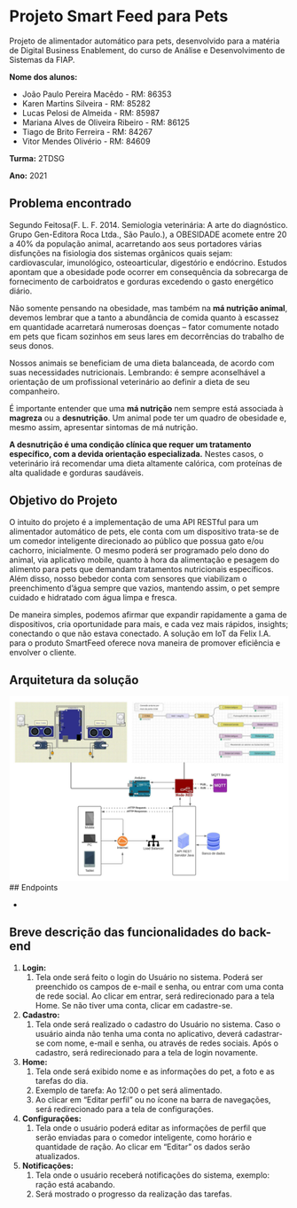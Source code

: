 # Projeto Smart Feed para Pets

Projeto de alimentador automático para pets, desenvolvido para a matéria de Digital Business Enablement, do curso de Análise e Desenvolvimento de Sistemas da FIAP.

**Nome dos alunos:**

- João Paulo Pereira Macêdo - RM: 86353
- Karen Martins Silveira - RM: 85282
- Lucas Pelosi de Almeida - RM: 85987
- Mariana Alves de Oliveira Ribeiro - RM: 86125
- Tiago de Brito Ferreira - RM: 84267
- Vitor Mendes Olivério - RM: 84609

**Turma:** 2TDSG

**Ano:** 2021

## Problema encontrado

Segundo Feitosa(F. L. F. 2014. Semiologia veterinária: A arte do diagnóstico. Grupo Gen-Editora Roca Ltda., São Paulo.), a OBESIDADE acomete entre 20 a 40% da população animal, acarretando aos seus portadores várias disfunções na fisiologia dos sistemas orgânicos quais sejam: cardiovascular, imunológico, osteoarticular, digestório e endócrino. Estudos apontam que a obesidade pode ocorrer em consequência da sobrecarga de fornecimento de carboidratos e gorduras excedendo o gasto energético diário. 

Não somente pensando na obesidade, mas também na **má nutrição animal**, devemos lembrar que a tanto a abundância de comida quanto à escassez em quantidade acarretará numerosas doenças – fator comumente notado em pets que ficam sozinhos em seus lares em decorrências do trabalho de seus donos. 

Nossos animais se beneficiam de uma dieta balanceada, de acordo com suas necessidades nutricionais. Lembrando: é sempre aconselhável a orientação de um profissional veterinário ao definir a dieta de seu companheiro.

É importante entender que uma **má nutrição** nem sempre está associada à **magreza** ou a **desnutrição**. Um animal pode ter um quadro de obesidade e, mesmo assim, apresentar sintomas de má nutrição. 

**A desnutrição é uma condição clínica que requer um tratamento específico, com a devida orientação especializada.** Nestes casos, o veterinário irá recomendar uma dieta altamente calórica, com proteínas de alta qualidade e gorduras saudáveis.

## Objetivo do Projeto

O intuito do projeto é a implementação de uma API RESTful para um alimentador automático de pets, ele conta com um dispositivo trata-se de um comedor inteligente direcionado ao público que possua gato e/ou cachorro, inicialmente. O mesmo poderá ser programado pelo dono do animal, via aplicativo mobile, quanto à hora da alimentação e pesagem do alimento para pets que demandam tratamentos nutricionais específicos. Além disso, nosso bebedor conta com sensores que viabilizam o preenchimento d’água sempre que vazios, mantendo assim, o pet sempre cuidado e hidratado com água limpa e fresca.

De maneira simples, podemos afirmar que expandir rapidamente a gama de dispositivos, cria oportunidade para mais, e cada vez mais rápidos, insights; conectando o que não estava conectado. A solução em IoT da Felix I.A. para o produto SmartFeed oferece nova maneira de promover eficiência e envolver o cliente.

## Arquitetura da solução
<img src="Imagem/Arquitetura-FelixSmartFeed.jpeg">
## Endpoints

- 

## Breve descrição das funcionalidades do back-end

1. **Login:**
    1. Tela onde será feito o login do Usuário no sistema. Poderá ser preenchido os campos de e-mail e senha, ou entrar com uma conta de rede social. Ao clicar em entrar, será redirecionado para a tela Home. Se não tiver uma conta, clicar em cadastre-se.
2. **Cadastro:** 
    1. Tela onde será realizado o cadastro do Usuário no sistema. Caso o usuário ainda não tenha uma conta no aplicativo, deverá cadastrar-se com nome, e-mail e senha, ou através de redes sociais. Após o cadastro, será redirecionado para a tela de login novamente.
3. **Home:**
    1. Tela onde será exibido nome e as informações do pet, a foto e as tarefas do dia.
    2. Exemplo de tarefa: Ao 12:00 o pet será alimentado. 
    3. Ao clicar em “Editar perfil” ou no ícone na barra de navegações, será redirecionado para a tela de configurações.
4. **Configurações:**
    1. Tela onde o usuário poderá editar as informações de perfil que serão enviadas para o comedor inteligente, como horário e quantidade de ração. Ao clicar em “Editar” os dados serão atualizados.
5. **Notificações:** 
    1. Tela onde o usuário receberá notificações do sistema, exemplo: ração está acabando. 
    2. Será mostrado o progresso da realização das tarefas.
